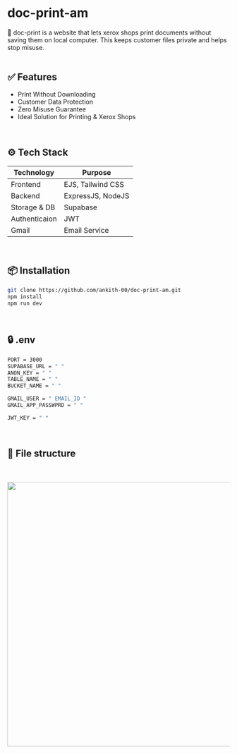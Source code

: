 # doc-print-am
📄 doc-print is a website that lets xerox shops print documents without saving them on local computer. This keeps customer files private and helps stop misuse.
<br><br>

## ✅ Features
- Print Without Downloading
- Customer Data Protection
- Zero Misuse Guarantee
- Ideal Solution for Printing & Xerox Shops


<br>

## ⚙️ Tech Stack
| Technology      | Purpose                |
|-----------------|------------------------|
| Frontend        | EJS, Tailwind CSS      |
| Backend         | ExpressJS, NodeJS      |
| Storage & DB    | Supabase               |
| Authenticaion   | JWT                    |
| Gmail           | Email Service          |

<br>


## 📦 Installation 
```bash
git clone https://github.com/ankith-00/doc-print-am.git
npm install
npm run dev
```

<br>

## 🔒 .env
```bash
PORT = 3000
SUPABASE_URL = " "
ANON_KEY = " "
TABLE_NAME = " "
BUCKET_NAME = " "

GMAIL_USER = " EMAIL_ID "
GMAIL_APP_PASSWPRD = " "

JWT_KEY = " "
```

<br>



## 📁 File structure





<br> <br>
<img src="https://i.ibb.co/4RtY5Q2V/IMG-20250712-WA0001.jpg" width="600">
<br> 
